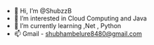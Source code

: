 - 👋 Hi, I’m @ShubzzB
- 👀 I’m interested in Cloud Computing and Java
- 🌱 I’m currently learning ,Net , Python
- 📫 Gmail - shubhambelure8480@gmail.com

<!---
ShubzzB/ShubzzB is a ✨ special ✨ repository because its `README.md` (this file) appears on your GitHub profile.
You can click the Preview link to take a look at your changes.
--->
